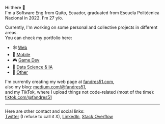 Hi there 👋  
I'm a Software Eng from Quito, Ecuador, graduated from Escuela Politécnica Nacional in 2022. I'm 27 y/o.

Currently, I'm working on some personal and collective projects in different areas.  
You can check my portfolio here:
- 🕸️ [Web](https://github.com/stars/fandres51/lists/web)
- 📱 [Mobile](https://github.com/stars/fandres51/lists/mobile)
- 🎮 [Game Dev](https://github.com/stars/fandres51/lists/game-dev)
- 🐍 [Data Science & IA](https://github.com/stars/fandres51/lists/data-science-ia)
- 🐧 [Other](https://github.com/stars/fandres51/lists/other)

I'm currently creating my web page at [fandres51.com](https://www.fandres51.com/),   
also my blog: [medium.com/@fandres51](https://medium.com/@fandres51),  
and my TikTok, where I upload things not code-related (most of the time): [tiktok.com/@fandres51](https://www.tiktok.com/@fandres51)

___
Here are other contact and social links:  
[Twitter](x.com/fandres51) (I refuse to call it X), [LinkedIn](https://www.linkedin.com/in/fabio-andres-enriquez-476692194/), [Stack Overflow](https://stackoverflow.com/users/13711039/fabio-andr%c3%a9s) 

<!--
### Hi there 👋


**fandres51/fandres51** is a ✨ _special_ ✨ repository because its `README.md` (this file) appears on your GitHub profile.

Here are some ideas to get you started:

- 🔭 I’m currently working on personal projects
- 🌱 I’m currently learning Flutter, Firebase, NextJS
- 👯 I’m looking to collaborate on startups and open source projects
- 🤔 I’m looking for help with finding interesting ideas for projects
- 💬 Ask me about anything I can help you with :)
- 📫 How to reach me: fabio.and1514@gmail.com
- 😄 Pronouns: he/him
- ⚡ Fun fact: I look younger than I am 😃
-->
